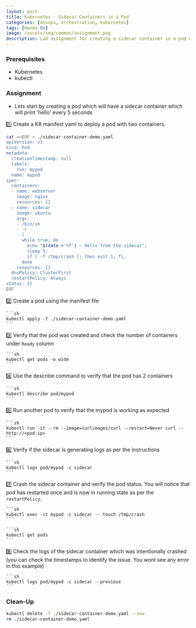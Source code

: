 ```yaml
---
layout: post
title: Kubernetes - Sidecar Containers in a Pod
categories: [devops, orchestration, kubernetes]
tags: [Hands-On]
image: /assets/img/common/assignment.png
description: Lab assignment for creating a sidecar container in a pod using kubectl
---
```


### Prerequisites

- Kubernetes
- kubectl

### Assignment

- Lets start by creating a pod which will have a sidecar container which will print 'hello' every 5 seconds

1️⃣ Create a K8 manifest yaml to deploy a pod with two containers.

```sh
cat <<EOF > ./sidecar-container-demo.yaml
apiVersion: v1
kind: Pod
metadata:
  creationTimestamp: null
  labels:
    run: mypod
  name: mypod
spec:
  containers:
  - name: webserver
    image: nginx
    resources: {}
  - name: sidecar
    image: ubuntu
    args:
    - /bin/sh
    - -c
    - |
      while true; do
        echo "$(date +'%T') — Hello from the sidecar";
        sleep 5;
        if [ -f /tmp/crash ]; then exit 1; fi;
      done
    resources: {}
  dnsPolicy: ClusterFirst
  restartPolicy: Always
status: {}
EOF
```

2️⃣ Create a pod using the manifest file

    ```sh
    kubectl apply -f ./sidecar-container-demo.yaml
    ```

3️⃣ Verify that the pod was created and check the number of containers under `Ready` column

    ```sh
    kubectl get pods -o wide
    ```

4️⃣ Use the describe command to verify that the pod has 2 containers

    ```sh
    kubectl describe pod/mypod
    ```

5️⃣ Run another pod to verify that the mypod is working as expected

    ```sh
    kubectl run -it --rm --image=curlimages/curl --restart=Never curl -- http://<pod-ip>
    ```
    
6️⃣ Verify if the sidecar is generating logs as per the instructions

    ```sh
    kubectl logs pod/mypod -c sidecar
    ```

7️⃣ Crash the sidecar container and verify the pod status. You will notice that pod has restarted once and is now in running state as per the `restartPolicy`.

    ```sh
    kubectl exec -it mypod -c sidecar -- touch /tmp/crash
    ```

    ```sh
    kubectl get pods
    ```

8️⃣ Check the logs of the sidecar container which was intentionally crashed (you can check the timestamps to identify the issue. You wont see any error in this example)

    ```sh
    kubectl logs pod/mypod -c sidecar --previous
    ```

### Clean-Up

```sh
kubectl delete -f ./sidecar-container-demo.yaml --now
rm ./sidecar-container-demo.yaml
```
